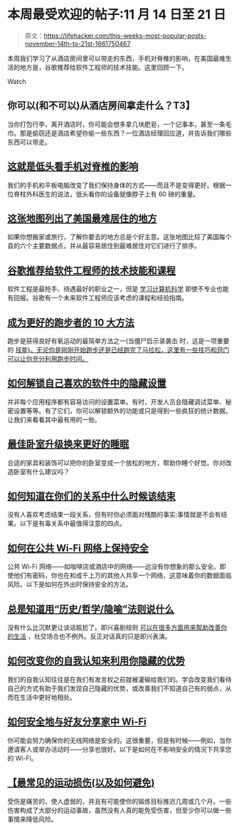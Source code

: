 # 本周最受欢迎的帖子:11 月 14 日至 21 日

> 原文：<https://lifehacker.com/this-weeks-most-popular-posts-november-14th-to-21st-1661750467>

本周我们学习了从酒店房间里可以带走的东西，手机对脊椎的影响，在美国最难生活的地方是，谷歌推荐给软件工程师的技术技能。这里回顾一下。

Watch

## 你可以(和不可以)从酒店房间拿走什么？T3】

当你打包行李，离开酒店时，你可能会想多拿几块肥皂，一个记事本，甚至一条毛巾。那是偷窃还是酒店希望你偷一些东西？一位酒店经理回应道，并告诉我们哪些东西可以带走。

## [这就是低头看手机对脊椎的影响](http://lifehacker.com/this-is-what-looking-down-at-your-cell-phone-does-to-yo-1660637854)

我们的手机和平板电脑改变了我们保持身体的方式——而且不是变得更好。根据一位脊柱外科医生的说法，低头看你的设备就像脖子上有 60 磅的重量。

## [这张地图列出了美国最难居住的地方](http://lifehacker.com/this-map-ranks-the-hardest-places-to-live-in-the-us-1659834767)

如果你想搬家或旅行，了解你要去的地方总是个好主意。这张地图比较了美国每个县的六个主要数据点，并从最容易居住到最难居住对它们进行了排序。

## [谷歌推荐给软件工程师的技术技能和课程](http://lifehacker.com/the-tech-skills-and-courses-google-recommends-for-softw-1660157164)

软件工程是最抢手、待遇最好的职业之一，但是 [学习计算机科学](http://lifehacker.com/dont-just-learn-to-code-learn-how-to-think-from-comput-1598683903) 即使不专业也能有回报。谷歌有一个未来软件工程师应该考虑的课程和经验指南。

## [成为更好的跑步者的 10 大方法](http://lifehacker.com/top-10-ways-to-be-a-better-runner-1658899075)

跑步是获得良好有氧运动的最简单方法之一(当僵尸启示录袭击 时，这是一项重要的 [技能)。无论你是刚刚开始跑步还是已经跑完了马拉松，这里有一些技巧和窍门可以让你充分利用跑步时间。](http://lifehacker.com/top-10-survival-tricks-for-when-the-zombie-apocalypse-h-5828336)

## [如何解锁自己喜欢的软件中的隐藏设置](http://lifehacker.com/how-to-unlock-hidden-settings-in-your-favorite-software-1658886413)

并非每个应用程序都有容易访问的设置菜单。有时，开发人员会隐藏调试菜单、秘密设置等等。有了它们，你可以解锁额外的功能或只是得到一些疯狂的统计数据。让我们来看看其中最有用的一些。

## [最佳卧室升级换来更好的睡眠](http://lifehacker.com/the-best-bedroom-upgrades-for-a-better-nights-sleep-1661123719)

合适的家具和装饰可以把你的卧室变成一个放松的地方，帮助你睡个好觉。你对改造卧室有什么建议吗？

## [如何知道在你们的关系中什么时候该结束](http://lifehacker.com/how-to-know-when-to-call-it-quits-in-your-relationship-1660237226)

没有人喜欢考虑结束一段关系，但有时你必须面对残酷的事实:事情就是不会有结果。以下是有毒关系中最值得注意的四点。

## [如何在公共 Wi-Fi 网络上保持安全](http://lifehacker.com/how-to-stay-safe-on-public-wi-fi-networks-5576927)

公共 Wi-Fi 网络——如咖啡店或酒店中的网络——远没有你想象的那么安全。即使他们有密码，你也在和成千上万的其他人共享一个网络，这意味着你的数据面临风险。以下是如何在外出时保持安全的方法。

## [总是知道用“历史/哲学/隐喻”法则说什么](http://lifehacker.com/always-know-what-to-say-with-the-history-philosophy-me-1658990402)

没有什么比沉默更让谈话尴尬了。即兴喜剧规则 [可以在很多方面用来帮助改善你的生活](http://lifehacker.com/learn-to-deal-with-failures-better-through-improv-comed-1573656952) ，社交场合也不例外。反正对话真的只是即兴表演。

## [如何改变你的自我认知来利用你隐藏的优势](http://lifehacker.com/how-to-change-your-self-perception-to-leverage-your-hid-1660090757)

我们的自我认知往往是在我们有发言权之前就被灌输给我们的。学会改变我们看待自己的方式有助于我们发现自己隐藏的优势，或改善我们不知道自己有的弱点，从而在生活中更好地相处。

## [如何安全地与好友分享家中 Wi-Fi](http://lifehacker.com/how-to-share-your-wi-fi-safely-and-why-you-might-want-1659672959)

你可能会努力确保你的无线网络是安全的。这很重要，但是有时候——例如，当你邀请客人或举办活动时——分享也很好。以下是如何在不影响安全的情况下共享您的 Wi-Fi。

## [【最常见的运动损伤(以及如何避免)](http://lifehacker.com/the-most-common-exercise-injuries-and-how-you-can-avoi-1659615551)

受伤是痛苦的，使人虚弱的，并且有可能使你的锻炼目标推迟几周或几个月。一些伤害构成了大部分的运动事故，虽然没有人真的能免受伤害，但至少你可以做一些事情来降低风险。